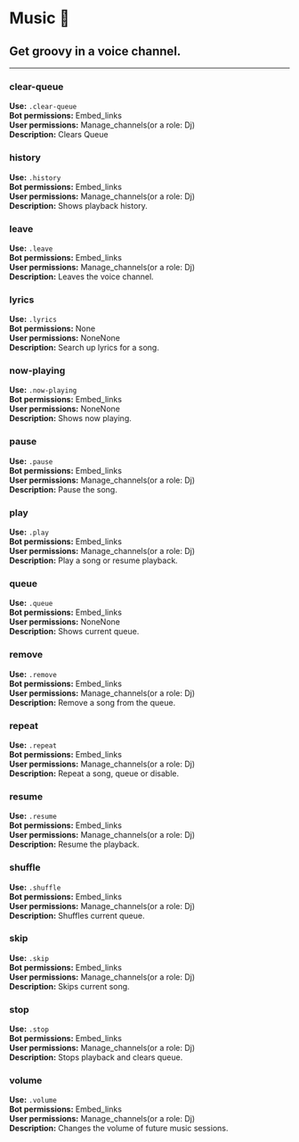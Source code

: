 # Music 🎵

Get groovy in a voice channel.
---

---
### clear-queue

**Use:** `.clear-queue`<br/>
**Bot permissions:** Embed_links<br/>
**User permissions:** Manage_channels(or a role: Dj)<br/>
**Description:** Clears Queue<br/>


### history

**Use:** `.history`<br/>
**Bot permissions:** Embed_links<br/>
**User permissions:** Manage_channels(or a role: Dj)<br/>
**Description:** Shows playback history.<br/>


### leave

**Use:** `.leave`<br/>
**Bot permissions:** Embed_links<br/>
**User permissions:** Manage_channels(or a role: Dj)<br/>
**Description:** Leaves the voice channel.<br/>


### lyrics

**Use:** `.lyrics`<br/>
**Bot permissions:** None<br/>
**User permissions:** NoneNone<br/>
**Description:** Search up lyrics for a song.<br/>


### now-playing

**Use:** `.now-playing`<br/>
**Bot permissions:** Embed_links<br/>
**User permissions:** NoneNone<br/>
**Description:** Shows now playing.<br/>


### pause

**Use:** `.pause`<br/>
**Bot permissions:** Embed_links<br/>
**User permissions:** Manage_channels(or a role: Dj)<br/>
**Description:** Pause the song.<br/>


### play

**Use:** `.play`<br/>
**Bot permissions:** Embed_links<br/>
**User permissions:** Manage_channels(or a role: Dj)<br/>
**Description:** Play a song or resume playback.<br/>


### queue

**Use:** `.queue`<br/>
**Bot permissions:** Embed_links<br/>
**User permissions:** NoneNone<br/>
**Description:** Shows current queue.<br/>


### remove

**Use:** `.remove`<br/>
**Bot permissions:** Embed_links<br/>
**User permissions:** Manage_channels(or a role: Dj)<br/>
**Description:** Remove a song from the queue.<br/>


### repeat

**Use:** `.repeat`<br/>
**Bot permissions:** Embed_links<br/>
**User permissions:** Manage_channels(or a role: Dj)<br/>
**Description:** Repeat a song, queue or disable.<br/>


### resume

**Use:** `.resume`<br/>
**Bot permissions:** Embed_links<br/>
**User permissions:** Manage_channels(or a role: Dj)<br/>
**Description:** Resume the playback.<br/>


### shuffle

**Use:** `.shuffle`<br/>
**Bot permissions:** Embed_links<br/>
**User permissions:** Manage_channels(or a role: Dj)<br/>
**Description:** Shuffles current queue.<br/>


### skip

**Use:** `.skip`<br/>
**Bot permissions:** Embed_links<br/>
**User permissions:** Manage_channels(or a role: Dj)<br/>
**Description:** Skips current song.<br/>


### stop

**Use:** `.stop`<br/>
**Bot permissions:** Embed_links<br/>
**User permissions:** Manage_channels(or a role: Dj)<br/>
**Description:** Stops playback and clears queue.<br/>


### volume

**Use:** `.volume`<br/>
**Bot permissions:** Embed_links<br/>
**User permissions:** Manage_channels(or a role: Dj)<br/>
**Description:** Changes the volume of future music sessions.<br/>
